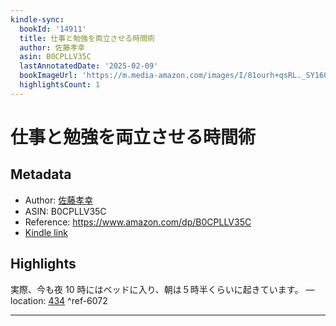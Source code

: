 ```yaml
---
kindle-sync:
  bookId: '14911'
  title: 仕事と勉強を両立させる時間術
  author: 佐藤孝幸
  asin: B0CPLLV35C
  lastAnnotatedDate: '2025-02-09'
  bookImageUrl: 'https://m.media-amazon.com/images/I/81ourh+qsRL._SY160.jpg'
  highlightsCount: 1
---
```

# 仕事と勉強を両立させる時間術
## Metadata
* Author: [佐藤孝幸](https://www.amazon.comundefined)
* ASIN: B0CPLLV35C
* Reference: https://www.amazon.com/dp/B0CPLLV35C
* [Kindle link](kindle://book?action=open&asin=B0CPLLV35C)

## Highlights
実際、今も夜 10 時にはベッドに入り、朝は５時半くらいに起きています。 — location: [434](kindle://book?action=open&asin=B0CPLLV35C&location=434) ^ref-6072

---
